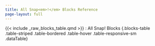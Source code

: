 ```yaml
---
title: All Snap<em>!</em> Blocks Reference
page-layout: full
---
```


<!--
The table below is currently generated from
the following Snap! project:
https://snap.berkeley.edu/snap/snap.html#present:Username=cycomachead&ProjectName=markdown%20blocks%20table
Run the two scripts, then copy the output of the `blocks table md` variable

Block images should be exported at 2X Zoom on a retina display.
(4X Zoom on a non-retina display.)
-->

<!-- TODO: These images are missing:
reportNewCostumeSkewed
reportNewCostume
reportNewSoundFromSamples
changePenColorDimension
setPenColorDimension
reportPipe
doDefineBlock
doSetBlockAttribute
reportBlockAttribute
reportEnvironment
doSetSlot
reportMousePosition
reportVariadicMin
reportVariadicMax
reportAtan2
reportVariadicLessThan
reportVariadicEquals
reportVariadicGreaterThan
reportTextAttribute
reportCrossproduct
-->

<style>
/* In the markdown table this class is applied to the link */
.block-image-2x img {
  height: 55%;
}
</style>

<!-- This file should contain noting but markdown. -->
{{< include _raw_blocks_table.qmd >}}
: All Snap! Blocks {.blocks-table .table-striped .table-bordered .table-hover .table-responsive-sm .dataTable}

<!--
Consider loaing the DataTables script and stylesheets from a CDN.
* We need some way to maitain the original order of the blocks.
* Consider a filter
<script src="https://code.jquery.com/jquery-3.7.1.min.js"></script>
<script src="https://cdn.datatables.net/1.13.7/js/jquery.dataTables.min.js"></script>
<script>
  document.addEventListener('DOMContentLoaded', function() {
    const table = document.querySelector('.blocks-table');
    if (table) {
      $(table).DataTable();
    }
  });
</script>
-->
